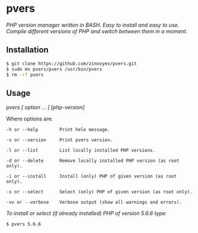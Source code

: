pvers
==========

*PHP version manager written in BASH. Easy to install and easy to use. Compile different versions of PHP and switch between them in a moment.*

## Installation
```sh
$ git clone https://github.com/zinovyev/pvers.git
$ sudo mv pvers/pvers /usr/bin/pvers
$ rm -rf pvers
```

## Usage

*pvers [ option ... ] [php-version]*


Where options are:


    -h or --help        Print helo message.

    -v or --version     Print pvers version.

    -l or --list        List locally installed PHP versions.

    -d or --delete      Remove locally installed PHP version (as root only).

    -i or --install     Install (only) PHP of given version (as root only).

    -s or --select      Select (only) PHP of given version (as root only).

    -vv or --verbose    Verbose output (show all warnings and errors).

*To install or select (if already installed) PHP of version 5.6.6 type:*
```sh
$ pvers 5.6.6
```